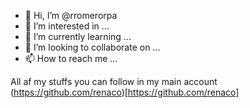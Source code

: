 - 👋 Hi, I’m @rromerorpa
- 👀 I’m interested in ...
- 🌱 I’m currently learning ...
- 💞️ I’m looking to collaborate on ...
- 📫 How to reach me ...

<!---
rromerorpa/rromerorpa is a ✨ special ✨ repository because its `README.md` (this file) appears on your GitHub profile.
You can click the Preview link to take a look at your changes.
--->
All af my stuffs you can follow in my main account (https://github.com/renaco)[https://github.com/renaco]
